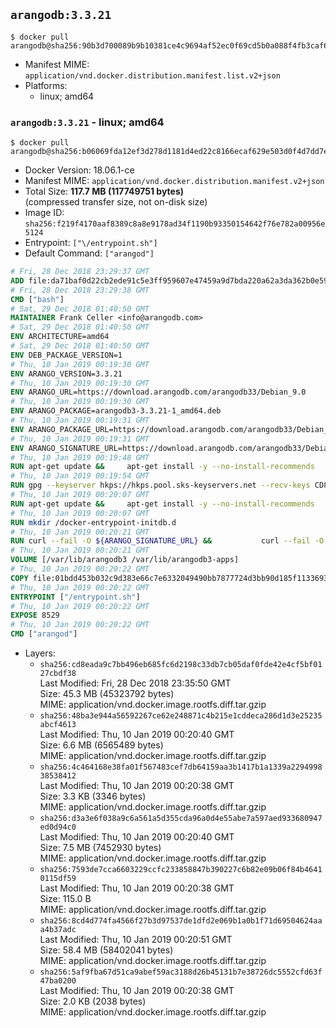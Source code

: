 ## `arangodb:3.3.21`

```console
$ docker pull arangodb@sha256:90b3d700089b9b10381ce4c9694af52ec0f69cd5b0a088f4fb3caf66f0ef7447
```

-	Manifest MIME: `application/vnd.docker.distribution.manifest.list.v2+json`
-	Platforms:
	-	linux; amd64

### `arangodb:3.3.21` - linux; amd64

```console
$ docker pull arangodb@sha256:b06069fda12ef3d278d1181d4ed22c8166ecaf629e503d0f4d7dd7eae1d17c2c
```

-	Docker Version: 18.06.1-ce
-	Manifest MIME: `application/vnd.docker.distribution.manifest.v2+json`
-	Total Size: **117.7 MB (117749751 bytes)**  
	(compressed transfer size, not on-disk size)
-	Image ID: `sha256:f219f4170aaf8389c8a8e9178ad34f1190b93350154642f76e782a00956e5124`
-	Entrypoint: `["\/entrypoint.sh"]`
-	Default Command: `["arangod"]`

```dockerfile
# Fri, 28 Dec 2018 23:29:37 GMT
ADD file:da71baf0d22cb2ede91c5e3ff959607e47459a9d7bda220a62a3da362b0e59ea in / 
# Fri, 28 Dec 2018 23:29:38 GMT
CMD ["bash"]
# Sat, 29 Dec 2018 01:40:50 GMT
MAINTAINER Frank Celler <info@arangodb.com>
# Sat, 29 Dec 2018 01:40:50 GMT
ENV ARCHITECTURE=amd64
# Sat, 29 Dec 2018 01:40:50 GMT
ENV DEB_PACKAGE_VERSION=1
# Thu, 10 Jan 2019 00:19:30 GMT
ENV ARANGO_VERSION=3.3.21
# Thu, 10 Jan 2019 00:19:30 GMT
ENV ARANGO_URL=https://download.arangodb.com/arangodb33/Debian_9.0
# Thu, 10 Jan 2019 00:19:30 GMT
ENV ARANGO_PACKAGE=arangodb3-3.3.21-1_amd64.deb
# Thu, 10 Jan 2019 00:19:31 GMT
ENV ARANGO_PACKAGE_URL=https://download.arangodb.com/arangodb33/Debian_9.0/amd64/arangodb3-3.3.21-1_amd64.deb
# Thu, 10 Jan 2019 00:19:31 GMT
ENV ARANGO_SIGNATURE_URL=https://download.arangodb.com/arangodb33/Debian_9.0/amd64/arangodb3-3.3.21-1_amd64.deb.asc
# Thu, 10 Jan 2019 00:19:48 GMT
RUN apt-get update &&     apt-get install -y --no-install-recommends         dirmngr         gpg     && rm -rf /var/lib/apt/lists/*
# Thu, 10 Jan 2019 00:19:54 GMT
RUN gpg --keyserver hkps://hkps.pool.sks-keyservers.net --recv-keys CD8CB0F1E0AD5B52E93F41E7EA93F5E56E751E9B
# Thu, 10 Jan 2019 00:20:07 GMT
RUN apt-get update &&     apt-get install -y --no-install-recommends         ca-certificates         curl         curl         libjemalloc1         libtasn1-6         numactl         openssl         pwgen         sensible-utils     && rm -rf /var/lib/apt/lists/*
# Thu, 10 Jan 2019 00:20:07 GMT
RUN mkdir /docker-entrypoint-initdb.d
# Thu, 10 Jan 2019 00:20:21 GMT
RUN curl --fail -O ${ARANGO_SIGNATURE_URL} &&           curl --fail -O ${ARANGO_PACKAGE_URL} &&             gpg --verify ${ARANGO_PACKAGE}.asc &&     (echo arangodb3 arangodb3/password password test | debconf-set-selections) &&     (echo arangodb3 arangodb3/password_again password test | debconf-set-selections) &&     DEBIAN_FRONTEND="noninteractive" dpkg -i ${ARANGO_PACKAGE} &&     rm -rf /var/lib/arangodb3/* &&     sed -ri         -e 's!127\.0\.0\.1!0.0.0.0!g'         -e 's!^(file\s*=).*!\1 -!'         -e 's!^\s*uid\s*=.*!!'         /etc/arangodb3/arangod.conf     && chgrp 0 /var/lib/arangodb3 /var/lib/arangodb3-apps     && chmod 775 /var/lib/arangodb3 /var/lib/arangodb3-apps     &&     rm -f ${ARANGO_PACKAGE}*
# Thu, 10 Jan 2019 00:20:21 GMT
VOLUME [/var/lib/arangodb3 /var/lib/arangodb3-apps]
# Thu, 10 Jan 2019 00:20:22 GMT
COPY file:01bdd453b032c9d383e66c7e6332049490bb7877724d3bb90d185f11336934d2 in /entrypoint.sh 
# Thu, 10 Jan 2019 00:20:22 GMT
ENTRYPOINT ["/entrypoint.sh"]
# Thu, 10 Jan 2019 00:20:22 GMT
EXPOSE 8529
# Thu, 10 Jan 2019 00:20:22 GMT
CMD ["arangod"]
```

-	Layers:
	-	`sha256:cd8eada9c7bb496eb685fc6d2198c33db7cb05daf0fde42e4cf5bf0127cbdf38`  
		Last Modified: Fri, 28 Dec 2018 23:35:50 GMT  
		Size: 45.3 MB (45323792 bytes)  
		MIME: application/vnd.docker.image.rootfs.diff.tar.gzip
	-	`sha256:48ba3e944a56592267ce62e248871c4b215e1cddeca286d1d3e25235abcf4613`  
		Last Modified: Thu, 10 Jan 2019 00:20:40 GMT  
		Size: 6.6 MB (6565489 bytes)  
		MIME: application/vnd.docker.image.rootfs.diff.tar.gzip
	-	`sha256:4c464168e38fa01f567483cef7db64159aa3b1417b1a1339a229499838538412`  
		Last Modified: Thu, 10 Jan 2019 00:20:38 GMT  
		Size: 3.3 KB (3346 bytes)  
		MIME: application/vnd.docker.image.rootfs.diff.tar.gzip
	-	`sha256:d3a3e6f038a9c6a561a5d355cda96a0d4e55abe7a597aed933680947ed0d94c0`  
		Last Modified: Thu, 10 Jan 2019 00:20:40 GMT  
		Size: 7.5 MB (7452930 bytes)  
		MIME: application/vnd.docker.image.rootfs.diff.tar.gzip
	-	`sha256:7593de7cca6603229ccfc233858847b390227c6b82e09b06f84b46410115df59`  
		Last Modified: Thu, 10 Jan 2019 00:20:38 GMT  
		Size: 115.0 B  
		MIME: application/vnd.docker.image.rootfs.diff.tar.gzip
	-	`sha256:8cd4d774fa4566f27b3d97537de1dfd2e069b1a0b1f71d69504624aaa4b37adc`  
		Last Modified: Thu, 10 Jan 2019 00:20:51 GMT  
		Size: 58.4 MB (58402041 bytes)  
		MIME: application/vnd.docker.image.rootfs.diff.tar.gzip
	-	`sha256:5af9fba67d51ca9abef59ac3188d26b45131b7e38726dc5552cfd63f47ba0200`  
		Last Modified: Thu, 10 Jan 2019 00:20:38 GMT  
		Size: 2.0 KB (2038 bytes)  
		MIME: application/vnd.docker.image.rootfs.diff.tar.gzip
